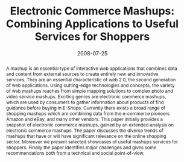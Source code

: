 ---
abstract: A mashup is an essential type of interactive web applications that combines
  data and content from external sources to create entirely new and innovative services.
  They are an essential characteristic of web 2.0, the second generation of web applications.
  Using cutting-edge technologies and concepts, the variety of web mashups reaches
  from simple mapping solutions to complex photo and video service mashups. Exciting
  genres are electronic commerce mashups, which are used by consumers to gather information
  about products of find guidance before buying in E-Shops. Currently there exists
  a broad range of shopping mashups which are combining data from the e-commerce pioneers
  Amazon and eBay, and many other vendors. This paper initially provides a snapshot
  of electronic commerce mashups, gained by an extended analysis on electronic commerce
  mashups. The paper discusses the diverse trends of mashups that have or will have
  significant relevance on the online shopping sector. Moreover we present selected
  showcases of useful mashups services for shoppers. Finally the paper identifies
  major challenges and gives some recommendations both from a technical and social
  point-of-view.
authors:
- Peter Leitner
- Thomas Grechenig
date: '2008-07-25'
featured: false
links:
- name: Publik
  url: https://publik.tuwien.ac.at/showentry.php?ID=171813&lang=2
publication_types:
- '1'
publishDate: '2008-07-25'
title: 'Electronic Commerce Mashups: Combining Applications to Useful Services for
  Shoppers'
url_pdf: ''
---